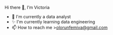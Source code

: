 Hi there 👋, I’m Victoria
- 🌱 I'm currently a data analyst 
- ✨ I'm currently learning data engineering 
- 📫 How to reach me >olorunfemiva@gmail.com 

<!---
victoriaao/victoriaao is a ✨ special ✨ repository because its `README.md` (this file) appears on your GitHub profile.
You can click the Preview link to take a look at your changes.
--->
